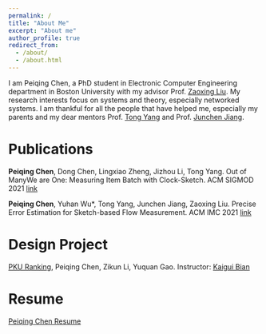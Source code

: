 ```yaml
---
permalink: /
title: "About Me"
excerpt: "About me"
author_profile: true
redirect_from: 
  - /about/
  - /about.html
---
```


I am Peiqing Chen, a PhD student in Electronic Computer Engineering department in Boston University with my advisor Prof. [Zaoxing Liu](https://zaoxing.github.io/). My research interests focus on systems and theory, especially networked systems. I am thankful for all the people that have helped me, especially my parents and my dear mentors Prof. [Tong Yang](http://net.pku.edu.cn/~yangtong/) and Prof. [Junchen Jiang](https://people.cs.uchicago.edu/~junchenj/).

# Publications
**Peiqing Chen**, Dong Chen, Lingxiao Zheng, Jizhou Li, Tong Yang. Out of ManyWe are One: Measuring Item Batch with Clock-Sketch. ACM SIGMOD 2021 [link](https://github.com/KaiserV2/KaiserV2.github.io/blob/master/files/SIGMOD21.pdf)

**Peiqing Chen**, Yuhan Wu*, Tong Yang, Junchen Jiang, Zaoxing Liu. Precise Error Estimation for Sketch-based Flow Measurement. ACM IMC 2021 [link](https://github.com/KaiserV2/KaiserV2.github.io/blob/master/files/IMC21.pdf)

# Design Project
[PKU Ranking](http://pkuranking.com/), Peiqing Chen, Zikun Li, Yuquan Gao. Instructor: [Kaigui Bian](http://net.pku.edu.cn/~bkg/)

# Resume
[Peiqing Chen Resume](https://github.com/KaiserV2/KaiserV2.github.io/blob/master/files/PeiqingChenResume.pdf)


